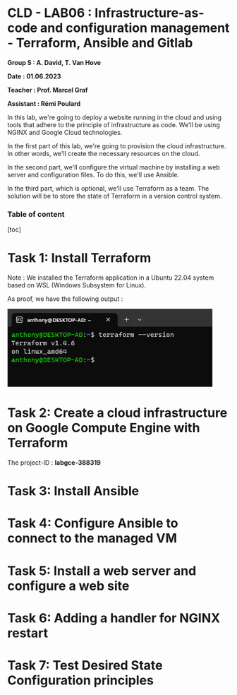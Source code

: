 # CLD - LAB06 : Infrastructure-as-code and configuration management - Terraform, Ansible and Gitlab
**Group S : A. David, T. Van Hove**

**Date : 01.06.2023**

**Teacher : Prof. Marcel Graf**

**Assistant : Rémi Poulard**

In this lab, we're going to deploy a website running in the cloud and using tools that adhere to the principle of infrastructure as code. We'll be using NGINX and Google Cloud technologies.

In the first part of this lab, we're going to provision the cloud infrastructure. In other words, we'll create the necessary resources on the cloud.

In the second part, we'll configure the virtual machine by installing a web server and configuration files. To do this, we'll use Ansible.

In the third part, which is optional, we'll use Terraform as a team. The solution will be to store the state of Terraform in a version control system.

### Table of content

[toc]

# Task 1: Install Terraform

Note : We installed the Terraform application in a Ubuntu 22.04 system based on WSL (Windows Subsystem for Linux).

As proof, we have the following output :

![](.\figures\Terraform_installation.png)

# Task 2: Create a cloud infrastructure on Google Compute Engine with Terraform



The project-ID : **labgce-388319**







# Task 3: Install Ansible





# Task 4: Configure Ansible to connect to the managed VM





# Task 5: Install a web server and configure a web site





# Task 6: Adding a handler for NGINX restart





# Task 7: Test Desired State Configuration principles




